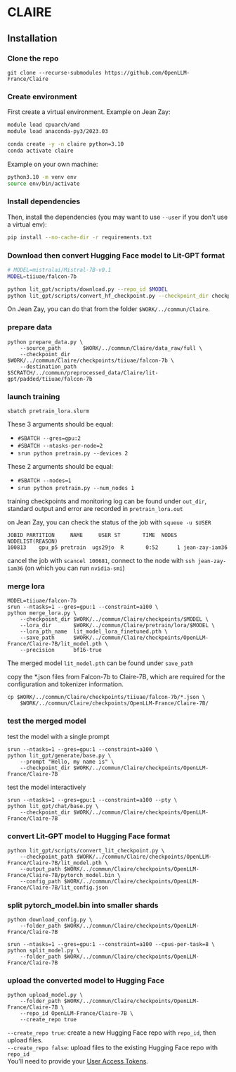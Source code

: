 # CLAIRE

## Installation

### Clone the repo
```
git clone --recurse-submodules https://github.com/OpenLLM-France/Claire
```

### Create environment

First create a virtual environment.
Example on Jean Zay:
```bash
module load cpuarch/amd
module load anaconda-py3/2023.03

conda create -y -n claire python=3.10
conda activate claire
```
Example on your own machine:
```bash
python3.10 -m venv env
source env/bin/activate
```

### Install dependencies

Then, install the dependencies (you may want to use `--user` if you don't use a virtual env):
```bash
pip install --no-cache-dir -r requirements.txt
```

### Download then convert Hugging Face model to Lit-GPT format

```bash
# MODEL=mistralai/Mistral-7B-v0.1
MODEL=tiiuae/falcon-7b

python lit_gpt/scripts/download.py --repo_id $MODEL
python lit_gpt/scripts/convert_hf_checkpoint.py --checkpoint_dir checkpoints/$MODEL
```

On Jean Zay, you can do that from the folder `$WORK/../commun/Claire`.

### prepare data
```
python prepare_data.py \
    --source_path       $WORK/../commun/Claire/data_raw/full \
    --checkpoint_dir    $WORK/../commun/Claire/checkpoints/tiiuae/falcon-7b \
    --destination_path  $SCRATCH/../commun/preprocessed_data/Claire/lit-gpt/padded/tiiuae/falcon-7b
```

### launch training
```
sbatch pretrain_lora.slurm
```
These 3 arguments should be equal:
- `#SBATCH --gres=gpu:2`
- `#SBATCH --ntasks-per-node=2`
- `srun python pretrain.py --devices 2`
  
These 2 arguments should be equal:
- `#SBATCH --nodes=1`
- `srun python pretrain.py --num_nodes 1`

training checkpoints and monitoring log can be found under `out_dir`, standard output and error are recorded in `pretrain_lora.out`

on Jean Zay, you can check the status of the job with `squeue -u $USER`
```
JOBID PARTITION     NAME     USER ST       TIME  NODES NODELIST(REASON)
100813    gpu_p5 pretrain  ugs29jo  R       0:52      1 jean-zay-iam36
```
cancel the job with `scancel 100681`, connect to the node with `ssh jean-zay-iam36` (on which you can run `nvidia-smi`)


### merge lora
```
MODEL=tiiuae/falcon-7b
srun --ntasks=1 --gres=gpu:1 --constraint=a100 \
python merge_lora.py \
    --checkpoint_dir $WORK/../commun/Claire/checkpoints/$MODEL \
    --lora_dir       $WORK/../commun/Claire/pretrain/lora/$MODEL \
    --lora_pth_name  lit_model_lora_finetuned.pth \
    --save_path      $WORK/../commun/Claire/checkpoints/OpenLLM-France/Claire-7B/lit_model.pth \
    --precision      bf16-true
```
The merged model `lit_model.pth` can be found under `save_path`

copy the *.json files from Falcon-7b to Claire-7B, which are required for the configuration and tokenizer information.
```
cp $WORK/../commun/Claire/checkpoints/tiiuae/falcon-7b/*.json \
    $WORK/../commun/Claire/checkpoints/OpenLLM-France/Claire-7B/
```

### test the merged model

test the model with a single prompt
```
srun --ntasks=1 --gres=gpu:1 --constraint=a100 \
python lit_gpt/generate/base.py \
    --prompt "Hello, my name is" \
    --checkpoint_dir $WORK/../commun/Claire/checkpoints/OpenLLM-France/Claire-7B
```

test the model interactively
```
srun --ntasks=1 --gres=gpu:1 --constraint=a100 --pty \
python lit_gpt/chat/base.py \
    --checkpoint_dir $WORK/../commun/Claire/checkpoints/OpenLLM-France/Claire-7B
```

### convert Lit-GPT model to Hugging Face format
```
python lit_gpt/scripts/convert_lit_checkpoint.py \
    --checkpoint_path $WORK/../commun/Claire/checkpoints/OpenLLM-France/Claire-7B/lit_model.pth \
    --output_path $WORK/../commun/Claire/checkpoints/OpenLLM-France/Claire-7B/pytorch_model.bin \
    --config_path $WORK/../commun/Claire/checkpoints/OpenLLM-France/Claire-7B/lit_config.json
```

### split pytorch_model.bin into smaller shards
```
python download_config.py \
    --folder_path $WORK/../commun/Claire/checkpoints/OpenLLM-France/Claire-7B
```
```
srun --ntasks=1 --gres=gpu:1 --constraint=a100 --cpus-per-task=8 \
python split_model.py \
    --folder_path $WORK/../commun/Claire/checkpoints/OpenLLM-France/Claire-7B
```

### upload the converted model to Hugging Face
```
python upload_model.py \
    --folder_path $WORK/../commun/Claire/checkpoints/OpenLLM-France/Claire-7B \
    --repo_id OpenLLM-France/Claire-7B \
    --create_repo true
```
`--create_repo true`: create a new Hugging Face repo with `repo_id`, then upload files.  
`--create_repo false`: upload files to the existing Hugging Face repo with `repo_id`  
You'll need to provide your [User Access Tokens](https://huggingface.co/settings/tokens).
